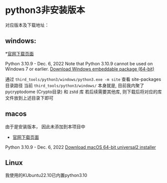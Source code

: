 # python3非安装版本

对应版本及下载地址：

## windows:

*[官网下载页面](https://www.python.org/downloads/windows/)

Python 3.10.9 - Dec. 6, 2022
Note that Python 3.10.9 cannot be used on Windows 7 or earlier.
[Download Windows embeddable package (64-bit)](https://www.python.org/ftp/python/3.10.9/python-3.10.9-embed-amd64.zip)

通过 `third_tools/python3/windows/python3.exe -m site` 查看 site-packages 目录路径
当前 `third_tools/python3/windows/` 本身就是, 目前我内聚了 pycryptodome (Crypto目录) 和 zstd 库
若后续需要其他库, 则下载后将对应的库文件放到上述目录下即可

## macos

由于是安装版本， 因此未添加到本项目中

* [官网下载页面](https://www.python.org/downloads/macos/)

Python 3.10.9 - Dec. 6, 2022
[Download macOS 64-bit universal2 installer](https://www.python.org/ftp/python/3.10.9/python-3.10.9-macos11.pkg)


## Linux

我使用的KUbuntu22.10已内置python3.10

